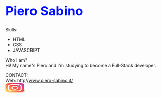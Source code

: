 <img>
<h1 style="font-size:40px; color: #01f;">Piero Sabino</h1>

Skills:
- HTML
- CSS 
- JAVASCRIPT


Who I am?<br/>
Hi! My name's Piero and I'm studying to become a Full-Stack developer.

CONTACT:<br/>
Web: http//www.piero-sabino.it/<br/>
<img src="/img/instagram.svg" width="60px" height="30px">:  
